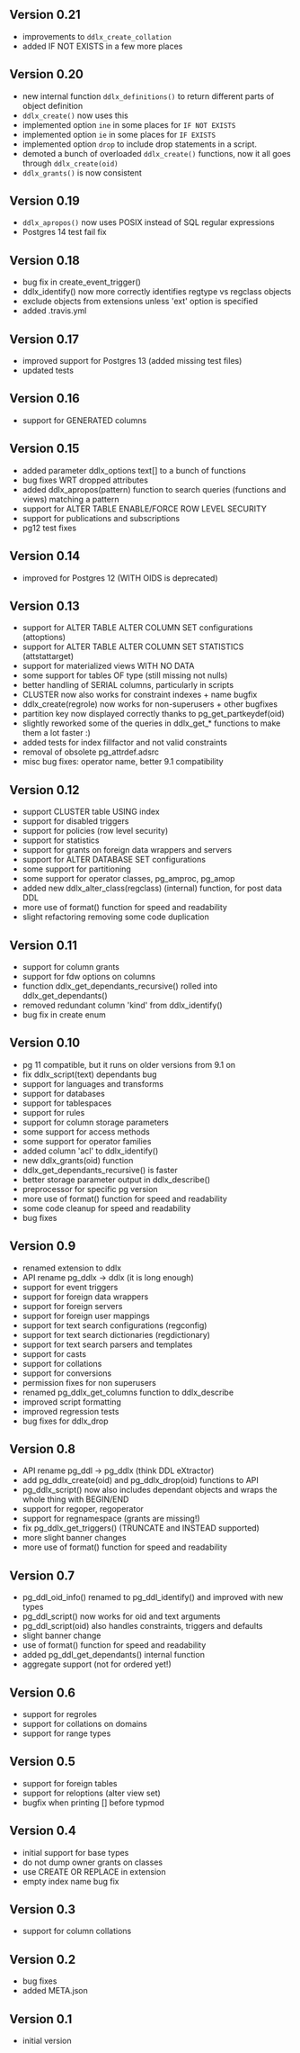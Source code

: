 Version 0.21
------------
- improvements to `ddlx_create_collation`
- added IF NOT EXISTS in a few more places

Version 0.20
------------
- new internal function `ddlx_definitions()` to return different parts of object definition
- `ddlx_create()` now uses this
- implemented option `ine` in some places for `IF NOT EXISTS`
- implemented option `ie` in some places for `IF EXISTS`
- implemented option `drop` to include drop statements in a script.
- demoted a bunch of overloaded `ddlx_create()` functions, now it all goes through `ddlx_create(oid)`
- `ddlx_grants()` is now consistent

Version 0.19
------------
- `ddlx_apropos()` now uses POSIX instead of SQL regular expressions
- Postgres 14 test fail fix

Version 0.18
------------
- bug fix in create_event_trigger()
- ddlx_identify() now more correctly identifies regtype vs regclass objects
- exclude objects from extensions unless 'ext' option is specified
- added .travis.yml

Version 0.17
------------
- improved support for Postgres 13 (added missing test files)
- updated tests

Version 0.16
------------
- support for GENERATED columns

Version 0.15
------------
- added parameter ddlx_options text[] to a bunch of functions
- bug fixes WRT dropped attributes
- added ddlx_apropos(pattern) function to search queries (functions and views) matching a pattern
- support for ALTER TABLE ENABLE/FORCE ROW LEVEL SECURITY
- support for publications and subscriptions
- pg12 test fixes

Version 0.14
------------
- improved for Postgres 12 (WITH OIDS is deprecated)

Version 0.13
------------
- support for ALTER TABLE ALTER COLUMN SET configurations (attoptions)
- support for ALTER TABLE ALTER COLUMN SET STATISTICS (attstattarget)
- support for materialized views WITH NO DATA
- some support for tables OF type (still missing not nulls)
- better handling of SERIAL columns, particularly in scripts
- CLUSTER now also works for constraint indexes + name bugfix
- ddlx_create(regrole) now works for non-superusers + other bugfixes
- partition key now displayed correctly thanks to pg_get_partkeydef(oid)
- slightly reworked some of the queries in ddlx_get_* functions to make them a lot faster :)
- added tests for index fillfactor and not valid constraints
- removal of obsolete pg_attrdef.adsrc
- misc bug fixes: operator name, better 9.1 compatibility

Version 0.12
------------
- support CLUSTER table USING index
- support for disabled triggers
- support for policies (row level security)
- support for statistics
- support for grants on foreign data wrappers and servers
- support for ALTER DATABASE SET configurations
- some support for partitioning
- some support for operator classes, pg_amproc, pg_amop
- added new ddlx_alter_class(regclass) (internal) function, for post data DDL
- more use of format() function for speed and readability
- slight refactoring removing some code duplication

Version 0.11
------------
- support for column grants
- support for fdw options on columns
- function ddlx_get_dependants_recursive() rolled into ddlx_get_dependants()
- removed redundant column 'kind' from ddlx_identify()
- bug fix in create enum

Version 0.10
------------
- pg 11 compatible, but it runs on older versions from 9.1 on
- fix ddlx_script(text) dependants bug
- support for languages and transforms
- support for databases
- support for tablespaces
- support for rules
- support for column storage parameters
- some support for access methods
- some support for operator families
- added column 'acl' to ddlx_identify()
- new ddlx_grants(oid) function
- ddlx_get_dependants_recursive() is faster
- better storage parameter output in ddlx_describe()
- preprocessor for specific pg version
- more use of format() function for speed and readability
- some code cleanup for speed and readability
- bug fixes

Version 0.9
-----------
- renamed extension to ddlx
- API rename pg_ddlx -> ddlx (it is long enough)
- support for event triggers
- support for foreign data wrappers
- support for foreign servers
- support for foreign user mappings
- support for text search configurations (regconfig)
- support for text search dictionaries (regdictionary)
- support for text search parsers and templates
- support for casts
- support for collations
- support for conversions
- permission fixes for non superusers
- renamed pg_ddlx_get_columns function to ddlx_describe
- improved script formatting
- improved regression tests
- bug fixes for ddlx_drop

Version 0.8
-----------
- API rename pg_ddl -> pg_ddlx (think DDL eXtractor)
- add pg_ddlx_create(oid) and pg_ddlx_drop(oid) functions to API
- pg_ddlx_script() now also includes dependant objects
  and wraps the whole thing with BEGIN/END
- support for regoper, regoperator
- support for regnamespace (grants are missing!)
- fix pg_ddlx_get_triggers() (TRUNCATE and INSTEAD supported)
- more slight banner changes
- more use of format() function for speed and readability

Version 0.7
-----------
- pg_ddl_oid_info() renamed to pg_ddl_identify() and improved with new types
- pg_ddl_script() now works for oid and text arguments
- pg_ddl_script(oid) also handles constraints, triggers and defaults
- slight banner change
- use of format() function for speed and readability
- added pg_ddl_get_dependants() internal function
- aggregate support (not for ordered yet!)

Version 0.6
-----------
- support for regroles
- support for collations on domains
- support for range types

Version 0.5
-----------
- support for foreign tables
- support for reloptions (alter view set)
- bugfix when printing [] before typmod

Version 0.4
-----------
- initial support for base types
- do not dump owner grants on classes
- use CREATE OR REPLACE in extension
- empty index name bug fix

Version 0.3
-----------
- support for column collations

Version 0.2
-----------
- bug fixes
- added META.json

Version 0.1
-----------
- initial version
